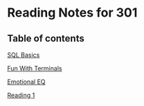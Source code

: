 # Reading Notes for 301 #

## Table of contents ##

[SQL Basics](https://mehtab228.github.io/reading-notes/SQLBasics)

[Fun With Terminals](https://mehtab228.github.io/reading-notes/FunWithTerminals)

[Emotional EQ](https://mehtab228.github.io/reading-notes/emotionalEq)

[Reading 1](https://mehtab228.github.io/reading-notes/reading1-401)

